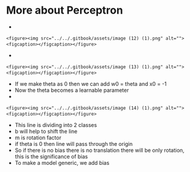 # More about Perceptron

*

    <figure><img src="../../.gitbook/assets/image (12) (1).png" alt=""><figcaption></figcaption></figure>
*

    <figure><img src="../../.gitbook/assets/image (13) (1).png" alt=""><figcaption></figcaption></figure>
* If we make theta as 0 then we can add w0 = theta and x0 = -1
* Now the theta becomes a learnable parameter
*

    <figure><img src="../../.gitbook/assets/image (14) (1).png" alt=""><figcaption></figcaption></figure>
* This line is dividing into 2 classes
* b will help to shift the line
* m is rotation factor
* if theta is 0 then line will pass through the origin
* So if there is no bias there is no translation there will be only rotation, this is the significance of bias
* To make a model generic, we add bias
